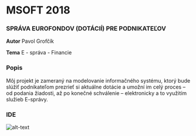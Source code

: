 # MSOFT 2018

### SPRÁVA EUROFONDOV (DOTÁCIÍ) PRE PODNIKATEĽOV
**Autor**   Pavol Grofčík

**Tema**    E - správa - Financie


### Popis
Môj projekt je zameraný na modelovanie informačného systému, ktorý bude slúžiť podnikateľom prezrieť si aktuálne dotácie a umožní im celý proces – od podania žiadosti, až po konečné schválenie – elektronicky a to využitím služieb E-správy.

### IDE
![alt-text](https://www.iag.biz/wp-content/uploads/2016/08/Sparx-Enterprise-Architect-Logo.png)
